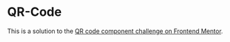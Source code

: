 # QR-Code
This is a solution to the [QR code component challenge on Frontend Mentor](https://www.frontendmentor.io/challenges/qr-code-component-iux_sIO_H). 
